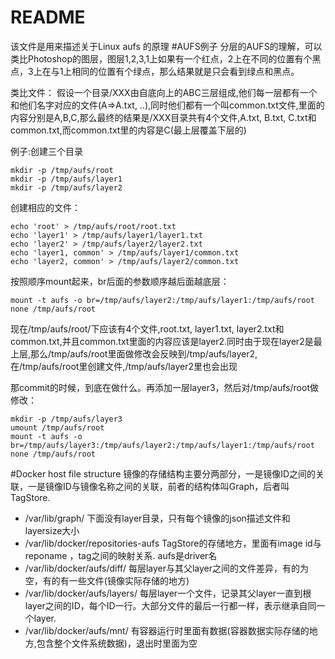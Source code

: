 README
===========================
该文件是用来描述关于Linux aufs 的原理
#AUFS例子
分层的AUFS的理解，可以类比Photoshop的图层，图层1,2,3,1上如果有一个红点，2上在不同的位置有个黑点，3上在与1上相同的位置有个绿点，那么结果就是只会看到绿点和黑点。

类比文件：
假设一个目录/XXX由自底向上的ABC三层组成,他们每一层都有一个和他们名字对应的文件(A=>A.txt, ..),同时他们都有一个叫common.txt文件,里面的内容分别是A,B,C,那么最终的结果是/XXX目录共有4个文件,A.txt, B.txt, C.txt和common.txt,而common.txt里的内容是C(最上层覆盖下层的)

例子:创建三个目录
```
mkdir -p /tmp/aufs/root
mkdir -p /tmp/aufs/layer1
mkdir -p /tmp/aufs/layer2
```
创建相应的文件：
```
echo 'root' > /tmp/aufs/root/root.txt
echo 'layer1' > /tmp/aufs/layer1/layer1.txt
echo 'layer2' > /tmp/aufs/layer2/layer2.txt
echo 'layer1, common' > /tmp/aufs/layer1/common.txt
echo 'layer2, common' > /tmp/aufs/layer2/common.txt
```
按照顺序mount起来，br后面的参数顺序越后面越底层：
```
mount -t aufs -o br=/tmp/aufs/layer2:/tmp/aufs/layer1:/tmp/aufs/root none /tmp/aufs/root
```

现在/tmp/aufs/root/下应该有4个文件,root.txt, layer1.txt, layer2.txt和common.txt,并且common.txt里面的内容应该是layer2.同时由于现在layer2是最上层,那么/tmp/aufs/root里面做修改会反映到/tmp/aufs/layer2,在/tmp/aufs/root里创建文件,/tmp/aufs/layer2里也会出现

那commit的时候，到底在做什么。再添加一层layer3，然后对/tmp/aufs/root做修改：
```
mkdir -p /tmp/aufs/layer3
umount /tmp/aufs/root
mount -t aufs -o br=/tmp/aufs/layer3:/tmp/aufs/layer2:/tmp/aufs/layer1:/tmp/aufs/root none /tmp/aufs/root
```
#Docker host file structure
镜像的存储结构主要分两部分，一是镜像ID之间的关联，一是镜像ID与镜像名称之间的关联，前者的结构体叫Graph，后者叫TagStore.
- /var/lib/graph/<image id> 下面没有layer目录，只有每个镜像的json描述文件和layersize大小
- /var/lib/docker/repositories-aufs TagStore的存储地方，里面有image id与reponame ，tag之间的映射关系. aufs是driver名
- /var/lib/docker/aufs/diff/<image id or container id> 每层layer与其父layer之间的文件差异，有的为空，有的有一些文件(镜像实际存储的地方)
- /var/lib/docker/aufs/layers/<image id or container id> 每层layer一个文件，记录其父layer一直到根layer之间的ID，每个ID一行。大部分文件的最后一行都一样，表示继承自同一个layer.
- /var/lib/docker/aufs/mnt/<image id or container id> 有容器运行时里面有数据(容器数据实际存储的地方,包含整个文件系统数据)，退出时里面为空
